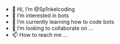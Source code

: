 - 👋 Hi, I’m @Sp1nkelcoding
- 👀 I’m interested in bots
- 🌱 I’m currently learning how to code bots
- 💞️ I’m looking to collaborate on ...
- 📫 How to reach me ...

<!---
Sp1nkelcoding/Sp1nkelcoding is a ✨ special ✨ repository because its `README.md` (this file) appears on your GitHub profile.
You can click the Preview link to take a look at your changes.
--->
